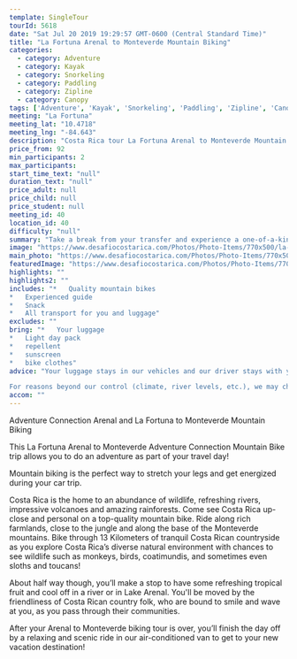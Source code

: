 ```yaml
---
template: SingleTour
tourId: 5618
date: "Sat Jul 20 2019 19:29:57 GMT-0600 (Central Standard Time)"
title: "La Fortuna Arenal to Monteverde Mountain Biking"
categories: 
  - category: Adventure
  - category: Kayak
  - category: Snorkeling
  - category: Paddling
  - category: Zipline
  - category: Canopy
tags: ['Adventure', 'Kayak', 'Snorkeling', 'Paddling', 'Zipline', 'Canopy']
meeting: "La Fortuna"
meeting_lat: "10.4718"
meeting_lng: "-84.643"
description: "Costa Rica tour La Fortuna Arenal to Monteverde Mountain Biking, id 5618"
price_from: 92
min_participants: 2
max_participants: 
start_time_text: "null"
duration_text: "null"
price_adult: null
price_child: null
price_student: null
meeting_id: 40
location_id: 40
difficulty: "null"
summary: "Take a break from your transfer and experience a one-of-a-kind mountain biking trip! Explore the countryside as you pedal through the extraordinary Costa Rican countryside with breathtaking views of the Arenal Volcano! This is the perfect mountain biking tours for intermediate riders."
image: "https://www.desafiocostarica.com/Photos/Photo-Items/770x500/la-fortuna-to-from-monteverde---mountain-biking-1.jpg"
main_photo: "https://www.desafiocostarica.com/Photos/Photo-Items/770x500/la-fortuna-to-from-monteverde---mountain-biking-1.jpg"
featuredImage: "https://www.desafiocostarica.com/Photos/Photo-Items/770x500/la-fortuna-to-from-monteverde---mountain-biking-1.jpg"
highlights: ""
highlights2: ""
includes: "*   Quality mountain bikes
*   Experienced guide
*   Snack
*   All transport for you and luggage"
excludes: ""
bring: "*   Your luggage
*   Light day pack
*   repellent
*   sunscreen
*   bike clothes"
advice: "Your luggage stays in our vehicles and our driver stays with your items while you are doing your La Fortuna to Monteverde Mountain Biking tour. Extra transport charge for drop-off outside of our regular hotel zone.

For reasons beyond our control (climate, river levels, etc.), we may change to a more-suitable tour with an equal or similar adventure-appeal or offer other tour options so you don't miss out on a fun day in Costa Rica. We reserve the right to cancel a trip due to unfavorable conditions and will only run a tour according to our policies. Full refund is given if (on rare occasion) no tour is run. This adventure involves some inherent risk and physical exertion, so you should be in good physical condition."
accom: ""
---
```

Adventure Connection Arenal and La Fortuna to Monteverde Mountain Biking

This La Fortuna Arenal to Monteverde Adventure Connection Mountain Bike trip allows you to do an adventure as part of your travel day!

Mountain biking is the perfect way to stretch your legs and get energized during your car trip.

Costa Rica is the home to an abundance of wildlife, refreshing rivers, impressive volcanoes and amazing rainforests. Come see Costa Rica up-close and personal on a top-quality mountain bike. Ride along rich farmlands, close to the jungle and along the base of the Monteverde mountains. Bike through 13 Kilometers of tranquil Costa Rican countryside as you explore Costa Rica’s diverse natural environment with chances to see wildlife such as monkeys, birds, coatimundis, and sometimes even sloths and toucans!

About half way though, you’ll make a stop to have some refreshing tropical fruit and cool off in a river or in Lake Arenal. You'll be moved by the friendliness of Costa Rican country folk, who are bound to smile and wave at you, as you pass through their communities.

After your Arenal to Monteverde biking tour is over, you’ll finish the day off by a relaxing and scenic ride in our air-conditioned van to get to your new vacation destination!